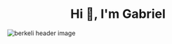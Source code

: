 <h1 align="center">Hi 👋, I'm Gabriel</h1>

<img src="https://x.com/Anhiksi/status/1752985457967648780" align="center" alt="berkeli header image">
